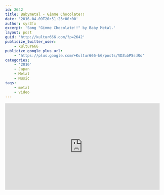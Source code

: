 ```yaml
---
id: 2642
title: Babymetal - Gimme Chocolate!!
date: '2016-04-09T20:51:23+00:00'
author: syr3fx
excerpt: 'Song "Gimme Chocolate!!" by Baby Metal.'
layout: post
guid: 'http://kultur666.com/?p=2642'
publicize_twitter_user:
    - kultur666
publicize_google_plus_url:
    - 'https://plus.google.com/+Kultur666-k6/posts/VDZubPSsdRs'
categories:
    - '2016'
    - Japan
    - Metal
    - Music
tags:
    - metal
    - video
---
```


<iframe allow="accelerometer; autoplay; clipboard-write; encrypted-media; gyroscope; picture-in-picture; web-share" allowfullscreen="" frameborder="0" height="281" loading="lazy" src="https://www.youtube.com/embed/WIKqgE4BwAY?feature=oembed" title="BABYMETAL - ギミチョコ！！- Gimme chocolate!! (OFFICIAL)" width="500"></iframe>